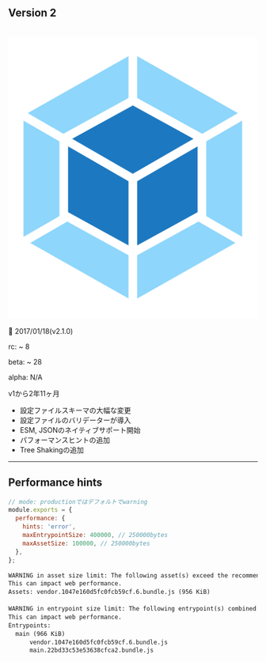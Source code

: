 <!-- sectionTitle: Release: Version 2 -->

<!-- note
ここに書いてしまったので分かりづらいですが、リリースは2017年です。

大幅にスキーマが変更されました。
多くの人がこの変更に苦労したと思います。
また、特に特にextractTextPlugin等
-->

## Version 2

<br />

<div class="list-with-description">
  <div style="text-align: center">
    <img src="../images/logo-new.svg" class="description-logo" />
    <br />
    <div style="text-align: left">
      <p>🚀 2017/01/18(v2.1.0)</p>
      <p>rc: ~ 8</p>
      <p>beta: ~ 28</p>
      <p>alpha: N/A</p>
      <p>v1から2年11ヶ月</p>
    </div>
  </div>
  <ul>
    <li>設定ファイルスキーマの大幅な変更</li>
    <li>設定ファイルのバリデーターが導入</li>
    <li>ESM, JSONのネイティブサポート開始</li>
    <li>パフォーマンスヒントの追加</li>
    <li>Tree Shakingの追加</li>
  </ul>
</div>

---

## Performance hints

```javascript
// mode: productionではデフォルトでwarning
module.exports = {
  performance: {
    hints: 'error',
    maxEntrypointSize: 400000, // 250000bytes
    maxAssetSize: 100000, // 250000bytes
  },
};
```

```txt
WARNING in asset size limit: The following asset(s) exceed the recommended size limit (244 KiB).
This can impact web performance.
Assets: vendor.1047e160d5fc0fcb59cf.6.bundle.js (956 KiB)

WARNING in entrypoint size limit: The following entrypoint(s) combined assetsize exceeds the recommended limit (244 KiB).
This can impact web performance.
Entrypoints:
  main (966 KiB)
      vendor.1047e160d5fc0fcb59cf.6.bundle.js
      main.22bd33c53e53638cfca2.bundle.js
```
